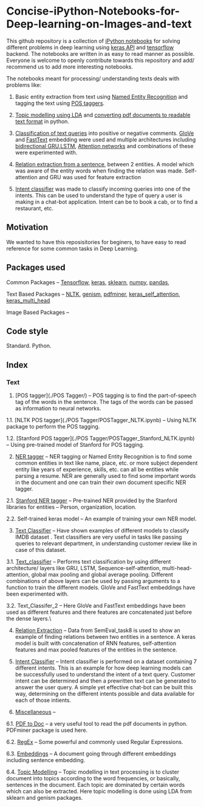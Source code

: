 # Concise-iPython-Notebooks-for-Deep-learning-on-Images-and-text

This github repository is a collection of [iPython notebooks](https://ipython.org/ipython-doc/3/notebook/notebook.html) for solving different problems in deep learning using [keras API](https://keras.io/) and [tensorflow](https://www.tensorflow.org/) backend. The notebooks are written in as easy to read manner as possible. Everyone is welcome to openly contribute towards this repository and add/ recommend us to add more interesting notebooks.

The notebooks meant for processing/ understanding texts deals with problems like:

1.	Basic entity extraction from text using [Named Entity Recognition](./NER_tagger/) and tagging the text using [POS taggers](./POS_Tagger/).

2.	[Topic modelling using LDA](./Miscellaneous/topic_modeling.ipynb) and [converting pdf documents to readable text format](./Miscellaneous/pdf_To_doc.ipynb) in python.

3.	[Classification of text queries](./Text_Classification/) into positive or negative comments. [GloVe](https://nlp.stanford.edu/projects/glove/) and [FastText](https://fasttext.cc/docs/en/english-vectors.html) embedding were used and multiple architectures including [bidirectional GRU](https://towardsdatascience.com/introduction-to-sequence-models-rnn-bidirectional-rnn-lstm-gru-73927ec9df15),[LSTM](http://colah.github.io/posts/2015-08-Understanding-LSTMs/), [Attention networks](http://www.wildml.com/2016/01/attention-and-memory-in-deep-learning-and-nlp/) and combinations of these were experimented with.

4.	[Relation extraction from a sentence](./Semantic_Relation_Extraction/), between 2 entities. A model which was aware of the entity words when finding the relation was made. Self-attention and GRU was used for feature extraction

5.	[Intent classifier](./Intent_classifier/) was made to classify incoming queries into one of the intents. This can be used to understand the type of query a user is making in a chat-bot application. Intent can be to book a cab, or to find a restaurant, etc.

## Motivation

We wanted to have this reposisitories for beginers, to have easy to read reference for some common tasks in Deep Learning.

## Packages used

Common Packages – [Tensorflow](https://www.tensorflow.org/), [keras](https://keras.io/), [sklearn](https://scikit-learn.org/), [numpy](http://www.numpy.org/), [pandas](https://pandas.pydata.org/),

Text Based Packages – [NLTK](https://www.nltk.org/), [genism](https://pypi.org/project/gensim/), [pdfminer](https://pypi.org/project/pdfminer/), [keras_self_attention](https://pypi.org/project/keras-self-attention/), [keras_multi_head](https://pypi.org/project/keras-multi-head/)

Image Based Packages –

## Code style

Standard. Python.

## Index  

### Text

1.	[POS tagger](./POS Tagger/) – POS tagging is to find the part-of-speech tag of the words in the sentence. The tags of the words can be passed as information to neural networks. 

1.1.	[NLTK POS tagger](./POS Tagger/POSTagger_NLTK.ipynb) – Using NLTK package to perform the POS tagging.

1.2.	[Stanford POS tagger](./POS Tagger/POSTagger_Stanford_NLTK.ipynb) – Using pre-trained model of Stanford for POS tagging.

2.	[NER tagger](./NER_tagger/) – NER tagging or Named Entity Recognition is to find some common entities in text like name, place, etc. or more subject dependent entity like years of experience, skills, etc. can all be entities while parsing a resume. NER are generally used to find some important words in the document and one can train their own document specific NER tagger.

2.1.	[Stanford NER tagger](./NER_tagger/NER_stanford_NLTK.ipynb) – Pre-trained NER provided by the Stanford libraries for entities – Person, organization, location.

2.2.	Self-trained keras model – An example of training your own NER model.

3.	[Text Classifier](./Text_Classification/) – Have shown examples of different models to classify IMDB dataset . Text classifiers are very useful in tasks like passing queries to relevant department, in understanding customer review like in case of this dataset. 

3.1.	[Text_classifier](./Text_Classification/classification_imdb.ipynb) – Performs text classification by using different architecture/ layers like GRU, LSTM, Sequence-self-attention, multi-head-attention, global max pooling and global average pooling. Different combinations of above layers can be used by passing arguments to a function to train the different models. GloVe and FastText embeddings have been experimented with.

3.2.	Text_Classifer_2 – Here GloVe and FastText embeddings have been used as different features and there features are concatenated just before the dense layers.\

4.	 [Relation Extraction](./Semantic_Relation_Extraction/) – Data from SemEval_task8 is used to show an example of finding relations between two entities in a sentence. A keras model is built with concatenation of RNN features, self-attention features and max pooled features of the entities in the sentence.

5.	[Intent Classifier](./Intent_classifier/) – Intent classifier is performed on a dataset containing 7 different intents. This is an example for how deep learning models can be successfully used to understand the intent of a text query. Customer intent can be determined and then a prewritten text can be generated to answer the user query. A simple yet effective chat-bot can be built this way, determining on the different intents possible and data available for each of those intients.

6.	[Miscellaneous](./Miscellaneous/) –

6.1.	[PDF to Doc](./Miscellaneous/pdf_To_doc.ipynb) – a very useful tool to read the pdf documents in python. PDFminer package is used here.

6.2.	[RegEx](./Miscellaneous/common_regex.md) – Some powerful and commonly used Regular Expressions.

6.3.	[Embeddings](./Miscellaneous/Word_Embedding.md) – A document going through different embeddings including sentence embedding.

6.4. [Topic Modelling](./Miscellaneous/topic_modeling.ipynb) – Topic modelling in text processing is to cluster document into topics according to the word frequencies, or basically, sentences in the document. Each topic are dominated by certain words which can also be extracted. Here topic modelling is done using LDA from sklearn and genism packages.


